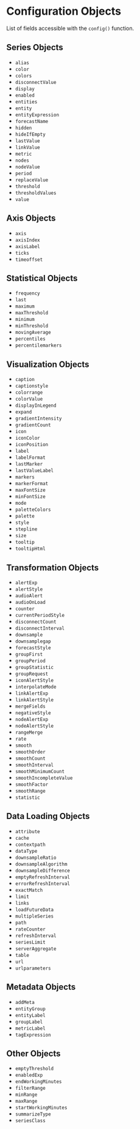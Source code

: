# Configuration Objects

List of fields accessible with the `config()` function.

## Series Objects

* `alias`
* `color`
* `colors`
* `disconnectValue`
* `display`
* `enabled`
* `entities`
* `entity`
* `entityExpression`
* `forecastName`
* `hidden`
* `hideIfEmpty`
* `lastValue`
* `linkValue`
* `metric`
* `nodes`
* `nodeValue`
* `period`
* `replaceValue`
* `threshold`
* `thresholdValues`
* `value`

## Axis Objects

* `axis`
* `axisIndex`
* `axisLabel`
* `ticks`
* `timeoffset`

## Statistical Objects

* `frequency`
* `last`
* `maximum`
* `maxThreshold`
* `minimum`
* `minThreshold`
* `movingAverage`
* `percentiles`
* `percentilemarkers`

## Visualization Objects

* `caption`
* `captionstyle`
* `colorrange`
* `colorValue`
* `displayInLegend`
* `expand`
* `gradientIntensity`
* `gradientCount`
* `icon`
* `iconColor`
* `iconPosition`
* `label`
* `labelFormat`
* `lastMarker`
* `lastValueLabel`
* `markers`
* `markerFormat`
* `maxFontSize`
* `minFontSize`
* `mode`
* `paletteColors`
* `palette`
* `style`
* `stepline`
* `size`
* `tooltip`
* `tooltipHtml`

## Transformation Objects

* `alertExp`
* `alertStyle`
* `audioAlert`
* `audioOnLoad`
* `counter`
* `currentPeriodStyle`
* `disconnectCount`
* `disconnectInterval`
* `downsample`
* `downsamplegap`
* `forecastStyle`
* `groupFirst`
* `groupPeriod`
* `groupStatistic`
* `groupRequest`
* `iconAlertStyle`
* `interpolateMode`
* `linkAlertExp`
* `linkAlertStyle`
* `mergeFields`
* `negativeStyle`
* `nodeAlertExp`
* `nodeAlertStyle`
* `rangeMerge`
* `rate`
* `smooth`
* `smoothOrder`
* `smoothCount`
* `smoothInterval`
* `smoothMinimumCount`
* `smoothIncompleteValue`
* `smoothFactor`
* `smoothRange`
* `statistic`

## Data Loading Objects

* `attribute`
* `cache`
* `contextpath`
* `dataType`
* `downsampleRatio`
* `downsampleAlgorithm`
* `downsampleDifference`
* `emptyRefreshInterval`
* `errorRefreshInterval`
* `exactMatch`
* `limit`
* `links`
* `loadFutureData`
* `multipleSeries`
* `path`
* `rateCounter`
* `refreshInterval`
* `seriesLimit`
* `serverAggregate`
* `table`
* `url`
* `urlparameters`

## Metadata Objects

* `addMeta`
* `entityGroup`
* `entityLabel`
* `groupLabel`
* `metricLabel`
* `tagExpression`

## Other Objects

* `emptyThreshold`
* `enabledExp`
* `endWorkingMinutes`
* `filterRange`
* `minRange`
* `maxRange`
* `startWorkingMinutes`
* `summarizeType`
* `seriesClass`
